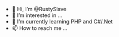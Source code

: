 - 👋 Hi, I’m @RustySlave
- 👀 I’m interested in ...
- 🌱 I’m currently learning PHP and C#/.Net
- 📫 How to reach me ...

<!---
- 💞️ I’m looking to collaborate on ...
RustySlave/RustySlave is a ✨ special ✨ repository because its `README.md` (this file) appears on your GitHub profile.
You can click the Preview link to take a look at your changes.
--->
